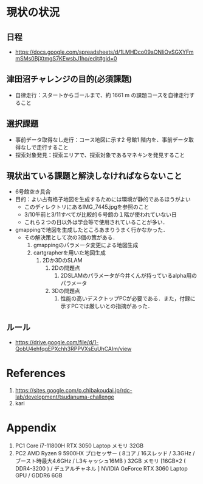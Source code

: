 # 現状の状況
## 日程
* https://docs.google.com/spreadsheets/d/1LMHDco09aONliOvSGXYFmmSMs0BjXtmgS7KEwsbJ1ho/edit#gid=0
## 津田沼チャレンジの目的(必須課題)
* ⾃律⾛⾏：スタートからゴールまで、約 1661 m の課題コースを⾃律⾛⾏すること
## 選択課題
* 事前データ取得なし⾛⾏：コース地図に⽰す2 号館1 階内を、事前データ取得なしで⾛⾏すること
* 探索対象発⾒：探索エリアで、探索対象であるマネキンを発⾒すること

## 現状出ている課題と解決しなければならないこと
* 6号館空き具合
* 目的：よい占有格子地図を生成するためには環境が静的であるほうがよい
  * このディレクトリにあるIMG_7445.jpgを参照のこと
  * 3/10午前と3/11すべてが比較的６号館の１階が使われていない日
  * これら２つの日以外は学会等で使用されていることが多い．
* gmappingで地図を生成したところあまりうまく行かなかった．
  * その解決策として次の3個の策がある．
    1. gmappingのパラメータ変更による地図生成
    2. cartgrapherを用いた地図生成
       1. 2Dか3DのSLAM
          1. 2Dの問題点
             1. 2DSLAMのパラメータが今井くんが持っているalpha用のパラメータ
          2. 3Dの問題点
             1. 性能の高いデスクトップPCが必要である．また，付録に示すPCでは厳しいとの指摘があった．
## ルール
* https://drive.google.com/file/d/1-QobU4ehfqgEPXchh3RPPVXsEuUhCAIm/view
# References
1. https://sites.google.com/p.chibakoudai.jp/rdc-lab/development/tsudanuma-challenge
2. kari

# Appendix
1. PC1
Core i7-11800H
RTX 3050 Laptop
メモリ
32GB
2. PC2
AMD Ryzen 9 5900HX プロセッサー ( 8コア / 16スレッド / 3.3GHz / ブースト時最大4.6GHz / L3キャッシュ16MB )
32GB メモリ [16GB×2 ( DDR4-3200 ) / デュアルチャネル ]
NVIDIA GeForce RTX 3060 Laptop GPU / GDDR6 6GB